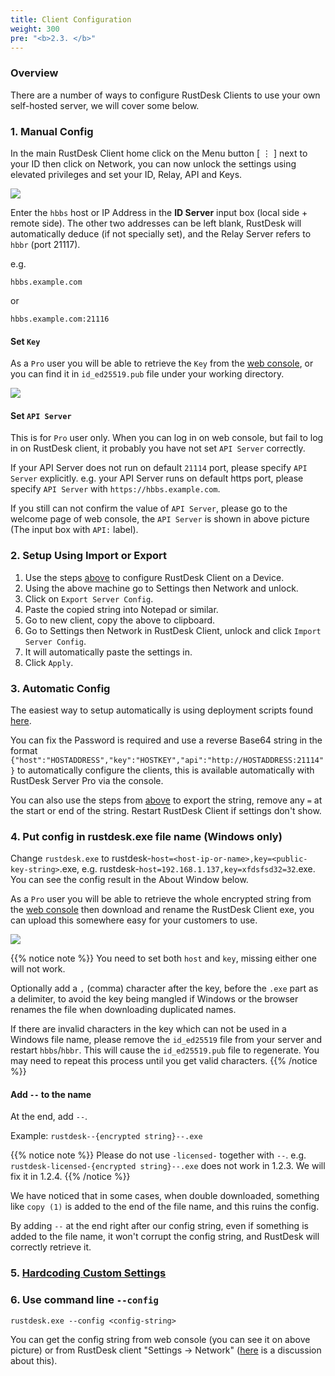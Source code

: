 ```yaml
---
title: Client Configuration
weight: 300
pre: "<b>2.3. </b>"
---
```


### Overview

There are a number of ways to configure RustDesk Clients to use your own self-hosted server, we will cover some below.

### 1. Manual Config

In the main RustDesk Client home click on the Menu button [ &#8942; ] next to your ID then click on Network, you can now unlock the settings using elevated privileges and set your ID, Relay, API and Keys.

![](/docs/en/self-host/client-configuration/images/network-config.png)

Enter the `hbbs` host or IP Address in the **ID Server** input box (local side + remote side). The other two addresses can be left blank, RustDesk will automatically deduce (if not specially set), and the Relay Server refers to `hbbr` (port 21117).

e.g.

```nolang
hbbs.example.com
```

or

```nolang
hbbs.example.com:21116
```

#### Set `Key`

As a `Pro` user you will be able to retrieve the `Key` from the [web console](https://rustdesk.com/docs/en/self-host/rustdesk-server-pro/console/), or you can find it in `id_ed25519.pub` file under your working directory.

![](/docs/en/self-host/rustdesk-server-pro/console/images/console-home.png?v2)

#### Set `API Server`

This is for `Pro` user only. When you can log in on web console, but fail to log in on RustDesk client, it probably you have not set `API Server` correctly.

If your API Server does not run on default `21114` port, please specify `API Server` explicitly.
e.g. your API Server runs on default https port, please specify `API Server` with `https://hbbs.example.com`.

If you still can not confirm the value of `API Server`, please go to the welcome page of web console, the `API Server` is shown in above picture (The input box with `API:` label).

### 2. Setup Using Import or Export

1. Use the steps [above](https://rustdesk.com/docs/en/self-host/client-configuration/#manual-config) to configure RustDesk Client on a Device.
2. Using the above machine go to Settings then Network and unlock.
3. Click on `Export Server Config`.
4. Paste the copied string into Notepad or similar.
5. Go to new client, copy the above to clipboard.
6. Go to Settings then Network in RustDesk Client, unlock and click `Import Server Config`.
7. It will automatically paste the settings in.
8. Click `Apply`.

### 3. Automatic Config

The easiest way to setup automatically is using deployment scripts found [here](https://rustdesk.com/docs/en/self-host/client-deployment/).

You can fix the Password is required and use a reverse Base64 string in the format `{"host":"HOSTADDRESS","key":"HOSTKEY","api":"http://HOSTADDRESS:21114"}` to automatically configure the clients, this is available automatically with RustDesk Server Pro via the console.

You can also use the steps from [above](https://rustdesk.com/docs/en/self-host/client-configuration/#setup-using-import-or-export) to export the string, remove any `=` at the start or end of the string. Restart RustDesk Client if settings don't show.

### 4. Put config in rustdesk.exe file name (Windows only)

Change `rustdesk.exe` to rustdesk-`host=<host-ip-or-name>,key=<public-key-string>`.exe, e.g. rustdesk-`host=192.168.1.137,key=xfdsfsd32=32`.exe. You can see the config result in the About Window below.

As a `Pro` user you will be able to retrieve the whole encrypted string from the [web console](https://rustdesk.com/docs/en/self-host/rustdesk-server-pro/console/) then download and rename the RustDesk Client exe, you can upload this somewhere easy for your customers to use.

![](/docs/en/self-host/rustdesk-server-pro/console/images/console-home.png?v2)

<a name="invalidchar"></a>
{{% notice note %}}
You need to set both `host` and `key`, missing either one will not work.

Optionally add a `,` (comma) character after the key, before the `.exe` part as a delimiter, to avoid the key being mangled if Windows or the browser renames the file when downloading duplicated names.

If there are invalid characters in the key which can not be used in a Windows file name, please remove the
`id_ed25519` file from your server and restart `hbbs`/`hbbr`. This will cause the `id_ed25519.pub` file to regenerate. You may need to
repeat this process until you get valid characters.
{{% /notice %}}

#### Add `--` to the name
At the end, add `--`.

Example: `rustdesk--{encrypted string}--.exe`

{{% notice note %}}
Please do not use `-licensed-` together with `--`. e.g. `rustdesk-licensed-{encrypted string}--.exe` does not work in 1.2.3. We will fix it in 1.2.4.
{{% /notice %}}

We have noticed that in some cases, when double downloaded, something like `copy (1)` is added to the end of the file name, and this ruins the config.

By adding `--` at the end right after our config string, even if something is added to the file name, it won't corrupt the config string, and RustDesk will correctly retrieve it.

### 5. [Hardcoding Custom Settings](https://rustdesk.com/docs/en/self-host/client-configuration/hardcode-settings/)

### 6. Use command line `--config`
`rustdesk.exe --config <config-string>`

You can get the config string from web console (you can see it on above picture) or from RustDesk client "Settings → Network" ([here](https://github.com/rustdesk/rustdesk/discussions/7118) is a discussion about this).
